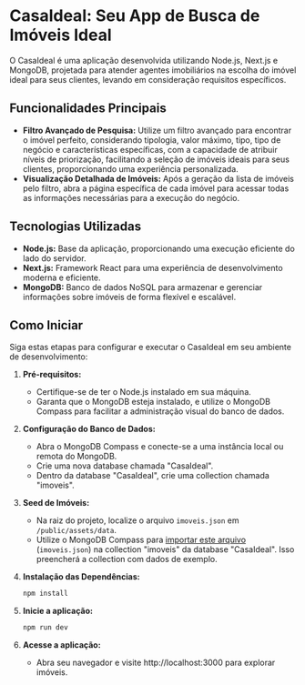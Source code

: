 # CasaIdeal: Seu App de Busca de Imóveis Ideal

O CasaIdeal é uma aplicação desenvolvida utilizando Node.js, Next.js e MongoDB, projetada para atender agentes imobiliários na escolha do imóvel ideal para seus clientes, levando em consideração requisitos específicos.

## Funcionalidades Principais

- **Filtro Avançado de Pesquisa:** Utilize um filtro avançado para encontrar o imóvel perfeito, considerando tipologia, valor máximo, tipo, tipo de negócio e características específicas, com a capacidade de atribuir níveis de priorização, facilitando a seleção de imóveis ideais para seus clientes, proporcionando uma experiência personalizada.
- **Visualização Detalhada de Imóveis:** Após a geração da lista de imóveis pelo filtro, abra a página específica de cada imóvel para acessar todas as informações necessárias para a execução do negócio.

## Tecnologias Utilizadas

- **Node.js:** Base da aplicação, proporcionando uma execução eficiente do lado do servidor.
- **Next.js:** Framework React para uma experiência de desenvolvimento moderna e eficiente.
- **MongoDB:** Banco de dados NoSQL para armazenar e gerenciar informações sobre imóveis de forma flexível e escalável.

## Como Iniciar

Siga estas etapas para configurar e executar o CasaIdeal em seu ambiente de desenvolvimento:

1. **Pré-requisitos:**
   - Certifique-se de ter o Node.js instalado em sua máquina.
   - Garanta que o MongoDB esteja instalado, e utilize o MongoDB Compass para facilitar a administração visual do banco de dados.

2. **Configuração do Banco de Dados:**
   - Abra o MongoDB Compass e conecte-se a uma instância local ou remota do MongoDB.
   - Crie uma nova database chamada "CasaIdeal".
   - Dentro da database "CasaIdeal", crie uma collection chamada "imoveis".

3. **Seed de Imóveis:**
   - Na raiz do projeto, localize o arquivo `imoveis.json` em `/public/assets/data`.
   - Utilize o MongoDB Compass para [importar este arquivo](https://www.mongodb.com/docs/compass/current/import-export/) (`imoveis.json`) na collection "imoveis" da database "CasaIdeal". Isso preencherá a collection com dados de exemplo.

4. **Instalação das Dependências:**
   ```bash
   npm install
   ```

5. **Inicie a aplicação:**
   ```bash
   npm run dev
   ```

6. **Acesse a aplicação:**
    - Abra seu navegador e visite http://localhost:3000 para explorar imóveis.

